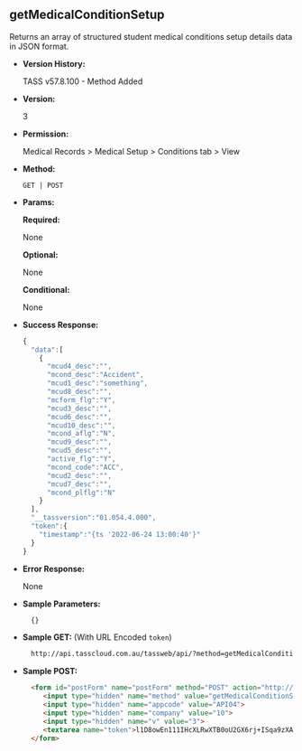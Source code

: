 **getMedicalConditionSetup**
----
  Returns an array of structured student medical conditions setup details data in JSON format.
  
* **Version History:**

  TASS v57.8.100 - Method Added

* **Version:**

  3

* **Permission:**

  Medical Records > Medical Setup > Conditions tab > View

* **Method:**

  `GET | POST`
  
*  **Params:**

   **Required:**
 
   None

   **Optional:**

   None

   **Conditional:**

   None

* **Success Response:**

    ```javascript
    {
      "data":[
        {
          "mcud4_desc":"",
          "mcond_desc":"Accident",
          "mcud1_desc":"something",
          "mcud8_desc":"",
          "mcform_flg":"Y",
          "mcud3_desc":"",
          "mcud6_desc":"",
          "mcud10_desc":"",
          "mcond_aflg":"N",
          "mcud9_desc":"",
          "mcud5_desc":"",
          "active_flg":"Y",
          "mcond_code":"ACC",
          "mcud2_desc":"",
          "mcud7_desc":"",
          "mcond_plflg":"N"
        }
      ],
      "__tassversion":"01.054.4.000",
      "token":{
        "timestamp":"{ts '2022-06-24 13:00:40'}"
      }
    }
    ```

* **Error Response:**

    None
    
* **Sample Parameters:**

  ```javascript
    {}
  ```

* **Sample GET:** (With URL Encoded `token`)

  ```HTML
    http://api.tasscloud.com.au/tassweb/api/?method=getMedicalConditionSetup&appcode=API04&company=10&v=3&token=l1D8owEn111IHcXLRwXTB0oU2GX6rj%2BISqa9zXA8We3J3mwgjW5pdUvFK3%2FIZ4mJ4bMyfKTmEoup%2B3tTE9GeLQ%3D%3D
  ```
  
* **Sample POST:**

  ```HTML
    <form id="postForm" name="postForm" method="POST" action="http://api.tasscloud.com.au/tassweb/api/">
       <input type="hidden" name="method" value="getMedicalConditionSetup">
       <input type="hidden" name="appcode" value="API04">
       <input type="hidden" name="company" value="10">
       <input type="hidden" name="v" value="3">
       <textarea name="token">l1D8owEn111IHcXLRwXTB0oU2GX6rj+ISqa9zXA8We3J3mwgjW5pdUvFK3/IZ4mJ4bMyfKTmEoup+3tTE9GeLQ==</textarea>
    </form>
  ```